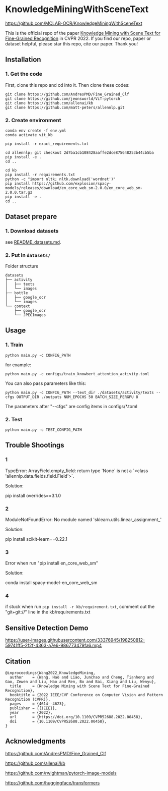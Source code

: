 # KnowledgeMiningWithSceneText
https://github.com/MCLAB-OCR/KnowledgeMiningWithSceneText

This is the official repo of the paper [Knowledge Mining with Scene Text for Fine-Grained Recognition](https://doi.org/10.1109/CVPR52688.2022.00458) in CVPR 2022. 
If you find our repo, paper or dataset helpful, please star this repo, cite our paper. Thank you!

## Installation
### 1. Get the code
First, clone this repo and cd into it.
Then clone these codes:
```
git clone https://github.com/AndresPMD/Fine_Grained_Clf
git clone https://github.com/jeonsworld/ViT-pytorch
git clone https://github.com/allenai/kb
git clone https://github.com/matt-peters/allennlp.git
```

### 2. Create environment
```
conda env create -f env.yml
conda activate vit_kb

pip install -r exact_requirements.txt

cd allennlp; git checkout 2d7ba1cb108428aaffe2dce875648253b44cb5ba
pip install -e .
cd ..

cd kb
pip install -r requirements.txt 
python -c "import nltk; nltk.download('wordnet')"
pip install https://github.com/explosion/spacy-models/releases/download/en_core_web_sm-2.0.0/en_core_web_sm-2.0.0.tar.gz
pip install -e .
cd ..
```

## Dataset prepare
### 1. Download datasets
see [README_datasets.md](README_datasets.md).
### 2. Put in `datasets/`
Folder structure
```
datasets
├── activity
│   ├── texts
│   └── images
├── bottle
│   ├── google_ocr
│   └── images
└── context
    ├── google_ocr
    └── JPEGImages
```

## Usage
### 1. Train
```
python main.py -c CONFIG_PATH
```
for example:
```
python main.py -c configs/train_knowbert_attention_activity.toml
```
You can also pass parameters like this:
```
python main.py -c CONFIG_PATH --text_dir ./datasets/activity/texts --cfgs OUTPUT_DIR ./outputs NUM_EPOCHS 50 BATCH_SIZE_PERGPU 8
```
The parameters after "--cfgs" are config items in configs/*.toml
### 2. Test
```
python main.py -c TEST_CONFIG_PATH
```

## Trouble Shootings
### 1
TypeError: ArrayField.empty_field: return type \`None\` is not a \`<class 'allennlp.data.fields.field.Field'>\`.

Solution:

pip install overrides==3.1.0

### 2
ModuleNotFoundError: No module named 'sklearn.utils.linear_assignment_'

Solution:

pip install scikit-learn==0.22.1


### 3 
Error when run "pip install en_core_web_sm"

Solution:

conda install spacy-model-en_core_web_sm

### 4
if stuck when run `pip install -r kb/requirement.txt`, comment out the "git+git://" line in the kb/requirements.txt

## Sensitive Detection Demo
https://user-images.githubusercontent.com/33376945/198250812-59741ff5-2f2f-4363-a7e6-986773479fa6.mp4

## Citation
```
@inproceedings{Wang2022_KnowledgeMining,
  author    = {Wang, Hao and Liao, Junchao and Cheng, Tianheng and Gao, Zewen and Liu, Hao and Ren, Bo and Bai, Xiang and Liu, Wenyu},
  title     = {Knowledge Mining with Scene Text for Fine-Grained Recognition},
  booktitle = {2022 IEEE/CVF Conference on Computer Vision and Pattern Recognition (CVPR)},
  pages     = {4614--4623},
  publisher = {{IEEE}},
  year      = {2022},
  url       = {https://doi.org/10.1109/CVPR52688.2022.00458},
  doi       = {10.1109/CVPR52688.2022.00458},
}
```

## Acknowledgments
https://github.com/AndresPMD/Fine_Grained_Clf

https://github.com/allenai/kb

https://github.com/rwightman/pytorch-image-models

https://github.com/huggingface/transformers



